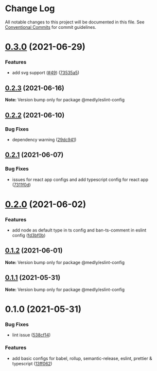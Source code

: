 # Change Log

All notable changes to this project will be documented in this file.
See [Conventional Commits](https://conventionalcommits.org) for commit guidelines.

# [0.3.0](https://github.com/medly/configs/compare/@medly/eslint-config@0.2.3...@medly/eslint-config@0.3.0) (2021-06-29)


### Features

* add svg support ([#49](https://github.com/medly/configs/issues/49)) ([73535a5](https://github.com/medly/configs/commit/73535a57bcbadf9da59be2dde76efab74d7f02db))





## [0.2.3](https://github.com/medly/configs/compare/@medly/eslint-config@0.2.2...@medly/eslint-config@0.2.3) (2021-06-16)

**Note:** Version bump only for package @medly/eslint-config





## [0.2.2](https://github.com/medly/configs/compare/@medly/eslint-config@0.2.1...@medly/eslint-config@0.2.2) (2021-06-10)


### Bug Fixes

* dependency warning ([29dc941](https://github.com/medly/configs/commit/29dc9416844032c6d3680fdbecaa3054af4f31f5))





## [0.2.1](https://github.com/medly/configs/compare/@medly/eslint-config@0.2.0...@medly/eslint-config@0.2.1) (2021-06-07)


### Bug Fixes

* issues for react app configs and add typescript config for react app ([7311f0d](https://github.com/medly/configs/commit/7311f0d210dfd264757b97375e504cc6c097074b))





# [0.2.0](https://github.com/medly/configs/compare/@medly/eslint-config@0.1.2...@medly/eslint-config@0.2.0) (2021-06-02)


### Features

* add node as default type in ts config and ban-ts-comment in eslint config ([fd3bf0b](https://github.com/medly/configs/commit/fd3bf0b9dbc71e4bc9bbe7e1e4cdff13e3371bb3))





## [0.1.2](https://github.com/medly/configs/compare/@medly/eslint-config@0.1.1...@medly/eslint-config@0.1.2) (2021-06-01)

**Note:** Version bump only for package @medly/eslint-config





## [0.1.1](https://github.com/medly/configs/compare/@medly/eslint-config@0.1.0...@medly/eslint-config@0.1.1) (2021-05-31)

**Note:** Version bump only for package @medly/eslint-config





# 0.1.0 (2021-05-31)


### Bug Fixes

* lint issue ([538cf14](https://github.com/medly/configs/commit/538cf1405ec1c76de412ed3378809afdbc28c45e))


### Features

* add basic configs for babel, rollup, semantic-release, eslint, prettier & typescript ([13ff062](https://github.com/medly/configs/commit/13ff0623177c58378914d01031328d71504653af))
